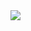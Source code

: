 <img src="https://github-readme-stats.vercel.app/api?username=TalkingJourney&hide_title=true&show_icons=true&count_private=true&icon_color=007aff&text_color=333&bg_color=fff" />
